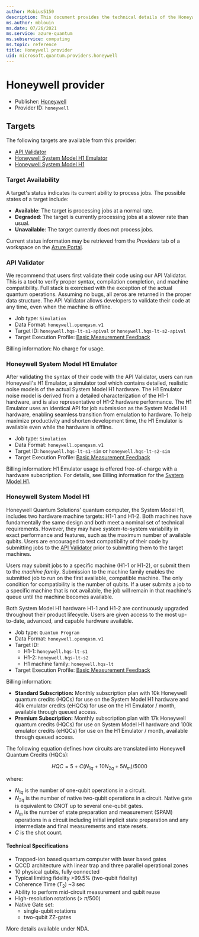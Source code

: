 ```yaml
---
author: Mobius5150
description: This document provides the technical details of the Honeywell quantum provider
ms.author: mblouin
ms.date: 07/26/2021
ms.service: azure-quantum
ms.subservice: computing
ms.topic: reference
title: Honeywell provider
uid: microsoft.quantum.providers.honeywell
---
```


# Honeywell provider

- Publisher: [Honeywell](https://www.honeywell.com)
- Provider ID: `honeywell`

## Targets

The following targets are available from this provider:

- [API Validator](#api-validator)
- [Honeywell System Model H1 Emulator](#honeywell-system-model-h1-emulator)
- [Honeywell System Model H1](#honeywell-system-model-h1)

### Target Availability

A target's status indicates its current ability to process jobs. The possible states of a target include:

- **Available**: The target is processing jobs at a normal rate.
- **Degraded**: The target is currently processing jobs at a slower rate than usual.
- **Unavailable**: The target currently does not process jobs.

Current status information may be retrieved from the *Providers* tab of a workspace on the [Azure Portal](https://portal.azure.com).

### API Validator

We recommend that users first validate their code using our API Validator. This is a tool to verify proper syntax, compilation completion, and machine compatibility. Full stack is exercised with the exception of the actual quantum operations. Assuming no bugs, all zeros are returned in the proper data structure. The API Validator allows developers to validate their code at any time, even when the machine is offline.

- Job type: `Simulation`
- Data Format: `honeywell.openqasm.v1`
- Target ID: `honeywell.hqs-lt-s1-apival` or `honeywell.hqs-lt-s2-apival`
- Target Execution Profile: [Basic Measurement Feedback](xref:microsoft.quantum.target-profiles)

Billing information:  No charge for usage.

### Honeywell System Model H1 Emulator

After validating the syntax of their code with the API Validator,  users can run Honeywell's H1 Emulator, a simulator tool which contains detailed, realistic noise models of the actual System Model H1 hardware. The H1 Emulator noise model is derived from a detailed characterization of the H1-1 hardware, and is also representative of  H1-2 hardware performance. The H1 Emulator uses an identical API for job submission as the System Model H1 hardware, enabling seamless transition from emulation to hardware. To help maximize productivity and shorten development time, the H1 Emulator is available even while the hardware is offline.     
- Job type: `Simulation`
- Data Format: `honeywell.openqasm.v1`
- Target ID:  `honeywell.hqs-lt-s1-sim` or `honeywell.hqs-lt-s2-sim`
- Target Execution Profile: [Basic Measurement Feedback](xref:microsoft.quantum.target-profiles)

Billing information:  H1 Emulator usage is offered free-of-charge with a hardware subscription. For details, see Billing information for the [System Model H1](#honeywell-system-model-h1).


### Honeywell System Model H1

Honeywell Quantum Solutions' quantum computer, the System Model H1, includes two hardware machine targets: H1-1 and H1-2.  Both machines have fundamentally the same design and both meet a nominal set of technical requirements. However, they may have system-to-system variability in exact performance and features, such as the maximum number of available qubits. Users are encouraged to test compatibility of their code by submitting jobs to the [API Validator](#api-validator) prior to submitting them to the target machines.  

Users may submit jobs to a specific machine (H1-1 or H1-2), or submit them to the *machine family*.  Submission to the machine family enables the submitted job to run on the first available, compatible machine. The only condition for compatibility is the number of qubits. If a user submits a job to a specific machine that is not available, the job will remain in that machine's queue until the machine becomes available.   

Both System Model H1 hardware H1-1 and H1-2 are continuously upgraded throughout their product lifecycle. Users are given access to the most up-to-date, advanced, and capable hardware available.


- Job type: `Quantum Program`
- Data Format: `honeywell.openqasm.v1`
- Target ID:
    - H1-1: `honeywell.hqs-lt-s1` 
    - H1-2: `honeywell.hqs-lt-s2`
    - H1 machine family: `honeywell.hqs-lt`
- Target Execution Profile: [Basic Measurement Feedback](xref:microsoft.quantum.target-profiles)


Billing information:

- **Standard Subscription:**
Monthly subscription plan with 10k Honeywell quantum credits (HQCs) for use on the System Model H1 hardware and 40k emulator credits (eHQCs) for use on the H1 Emulator / month, available through queued access.
- **Premium Subscription:**
Monthly subscription plan with 17k Honeywell quantum credits (HQCs) for use on System Model H1 hardware and 100k emulator credits (eHQCs) for use on the H1 Emulator / month, available through queued access.

The following equation defines how circuits are translated into Honeywell Quantum Credits (HQCs):

$$
HQC = 5 + C(N_{1q} + 10 N_{2q} + 5 N_m)/5000
$$

where:

- $N_{1q}$ is the number of one-qubit operations in a circuit.
- $N_{2q}$ is the number of native two-qubit operations in a circuit. Native gate is equivalent to CNOT up to several one-qubit gates.
- $N_{m}$ is the number of state preparation and measurement (SPAM) operations in a circuit including initial implicit state preparation and any intermediate and final measurements and state resets.
- $C$ is the shot count.

#### Technical Specifications

- Trapped-ion based quantum computer with laser based gates
- QCCD architecture with linear trap and three parallel operational zones
- 10 physical qubits, fully connected
- Typical limiting fidelity >99.5% (two-qubit fidelity)
- Coherence Time ($T_2$) ~3 sec
- Ability to perform mid-circuit measurement and qubit reuse
- High-resolution rotations (> $\pi$/500)
- Native Gate set:
  - single-qubit rotations
  - two-qubit ZZ-gates

More details available under NDA.